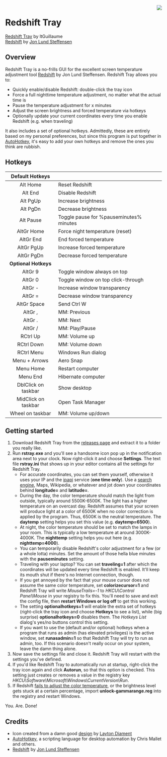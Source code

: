 <img src="https://github.com/ltGuillaume/Redshift-Tray/blob/master/Icons/redshift.ico" align="right"/>

# Redshift Tray
[Redshift Tray](https://github.com/ltGuillaume/Redshift-Tray) by ltGuillaume  
[Redshift](http://jonls.dk/redshift) by [Jon Lund Steffensen](https://github.com/jonls) 

## Overview
Redshift Tray is a no-frills GUI for the excellent screen temperature adjustment tool [Redshift](http://jonls.dk/redshift) by Jon Lund Steffensen. Redshift Tray allows you to:

- Quickly enable/disable Redshift: double-click the tray icon
- Force a full nighttime temperature adjustment, no matter what the actual time is
- Pause the temperature adjustment for x minutes
- Adjust the screen brightness and forced temperature via hotkeys
- Optionally update your current coordinates every time you enable Redshift (e.g. when traveling)

It also includes a set of optional hotkeys. Admittedly, these are entirely based on my personal preferences, but since this program is put together in [AutoHotkey](http://www.autohotkey.com), it's easy to add your own hotkeys and remove the ones you think are rubbish.

## Hotkeys

__Default Hotkeys__ | &nbsp;
:---: |---
Alt Home | Reset Redshift
Alt End | Disable Redshift
Alt PgUp | Increase brightness
Alt PgDn | Decrease brightness
Alt Pause | Toggle pause for %pauseminutes% minutes
AltGr Home | Force night temperature (reset)
AltGr End | End forced temperature
AltGr PgUp | Increase forced temperature
AltGr PgDn | Decrease forced temperature
__Optional Hotkeys__ | &nbsp;
AltGr 9 | Toggle window always on top
AltGr 0 | Toggle window on top click-through
AltGr - | Increase window transparency
AltGr = | Decrease window transparency
AltGr Space | Send Ctrl W
AltGr , | MM: Previous
AltGr . | MM: Next
AltGr / | MM: Play/Pause
RCtrl Up | MM: Volume up
RCtrl Down | MM: Volume down
RCtrl Menu | Windows Run dialog
Menu + Arrows | Aero Snap
Menu Home | Restart computer
Menu End | Hibernate computer
DblClick on taskbar | Show desktop
MidClick on taskbar | Open Task Manager
Wheel on taskbar | MM: Volume up/down

## Getting started
1. Download Redshift Tray from the [releases page](https://github.com/ltGuillaume/Redshift-Tray/releases) and extract it to a folder you really like.
2. Run __rstray.exe__ and you'll see a handsome icon pop up in the notification area next to your clock. Now right-click it and choose __Settings__. The text file __rstray.ini__ that shows up in your editor contains all the settings for Redshift Tray.
    - For accurate coordinates, you can set them yourself, otherwise it uses your IP and the [ipapi](https://ipapi.co) service (__one time only__). Use a <a href="https://encrypted.google.com/search?q=Amsterdam+coordinates">search engine</a>, Maps, Wikipedia, or whatever and jot down your coordinates behind __longitude=__ and __latitude=__.
    - During the day, the color temperature should match the light from outside, typically around 5500K-6500K. The light has a higher temperature on an overcast day. Redshift assumes that your screen will produce light at a color of 6500K when no color correction is applied by the program. Thus, 6500K is the neutral temperature. The __daytemp__ setting helps you set this value (e.g. __daytemp=6500__).
    - At night, the color temperature should be set to match the lamps in your room. This is typically a low temperature at around 3000K-4000K. The __nighttemp__ setting helps you out here (e.g. __nighttemp=4000__).
    - You can temporarily disable Redshift's color adjustment for a few (or a whole lotta) minutes. Set the amount of those hella blue minutes with the __pauseminutes__ setting.
    - Traveling with your laptop? You can set __traveling=1__ after which the coordinates will be updated every time Redshift is enabled. It'll keep its mouth shut if there's no Internet connection, though.
    - If you get annoyed by the fact that your mouse cursor does not assume the same color temperature, set __colorizecursor=1__ and Redshift Tray will write _MouseTrails=-1_ to _HKCU\Control Panel\Mouse_ in your registry to fix this. You'll need to save and exit the config file, then __restart Windows or log off__ to get this working.
    - The setting __optionalhotkeys=1__ will enable the extra set of hotkeys (right-click the tray icon and choose __Hotkeys__ to see a list), while (big surprise) __optionalhotkeys=0__ disables them. The _Hotkeys List_ dialog's yes/no buttons control this setting.
    - If you want to use the (default and/or optional) hotkeys when a program that runs as admin (has elevated privileges) is the active window, set __runasadmin=1__ so that Redshift Tray will try to run as admin, too. If this scenario doesn't really occur on your system, leave the damn thing alone.
3. Now save the settings file and close it. Redshift Tray will restart with the settings you've defined.
4. If you'd like Redshift Tray to automatically run at startup, right-click the tray icon again and click __Autorun__, so that this option is checked. This setting just creates or removes a value in the registry key _HKCU\Software\Microsoft\Windows\CurrentVersion\Run_.
5. If Redshift [fails to adjust the color temperature](http://jonls.dk/2010/09/windows-gamma-adjustments), or the brightness level gets stuck at a certain percentage, import __unlock-gammarange.reg__ into the registry and restart Windows.

You. Are. Done!

## Credits
* Icon created from a damn good [design](http://www.laytondiament.com/blog/2015/5/3/design-chill-sunset-icon) by [Layton Diament](http://www.laytondiament.com)  
* [AutoHotkey](https://www.autohotkey.com), a scripting language for desktop automation by Chris Mallet and others.  
* [Redshift](http://jonls.dk/redshift) by [Jon Lund Steffensen](https://github.com/jonls)

